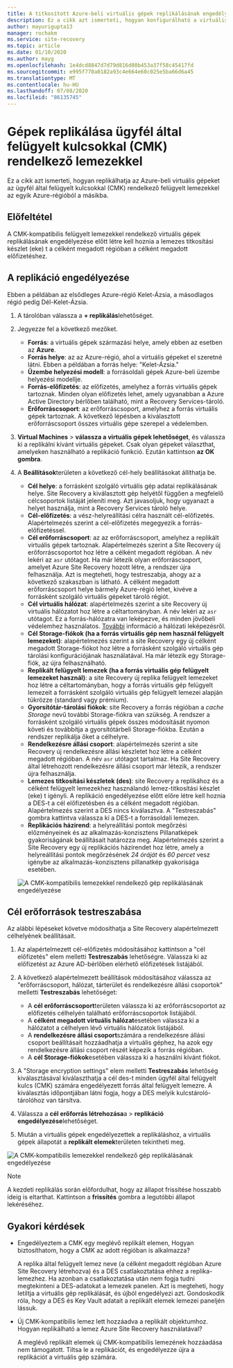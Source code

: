 ```yaml
---
title: A titkosított Azure-beli virtuális gépek replikálásának engedélyezése Azure Site Recovery
description: Ez a cikk azt ismerteti, hogyan konfigurálható a virtuális gépek replikálása az ügyfél által felügyelt kulccsal (CMK) rendelkező, az egyik Azure-régióból a másikba a Site Recovery használatával.
author: mayurigupta13
manager: rochakm
ms.service: site-recovery
ms.topic: article
ms.date: 01/10/2020
ms.author: mayg
ms.openlocfilehash: 1e4dcd8847d7d79d816d80b453a37f58c45417fd
ms.sourcegitcommit: e995f770a0182a93c4e664e60c025e5ba66d6a45
ms.translationtype: MT
ms.contentlocale: hu-HU
ms.lasthandoff: 07/08/2020
ms.locfileid: "86135745"
---
```

# <a name="replicate-machines-with-customer-managed-keys-cmk-enabled-disks"></a>Gépek replikálása ügyfél által felügyelt kulcsokkal (CMK) rendelkező lemezekkel

Ez a cikk azt ismerteti, hogyan replikálhatja az Azure-beli virtuális gépeket az ügyfél által felügyelt kulcsokkal (CMK) rendelkező felügyelt lemezekkel az egyik Azure-régióból a másikba.

## <a name="prerequisite"></a>Előfeltétel
A CMK-kompatibilis felügyelt lemezekkel rendelkező virtuális gépek replikálásának engedélyezése előtt létre kell hoznia a lemezes titkosítási készlet (eke) t a célként megadott régióban a célként megadott előfizetéshez.

## <a name="enable-replication"></a>A replikáció engedélyezése

Ebben a példában az elsődleges Azure-régió Kelet-Ázsia, a másodlagos régió pedig Dél-Kelet-Ázsia.

1. A tárolóban válassza a **+ replikálás**lehetőséget.
2. Jegyezze fel a következő mezőket.
    - **Forrás**: a virtuális gépek származási helye, amely ebben az esetben az **Azure**.
    - **Forrás helye**: az az Azure-régió, ahol a virtuális gépeket el szeretné látni. Ebben a példában a forrás helye: "Kelet-Ázsia."
    - **Üzembe helyezési modell**: a forrásoldali gépek Azure-beli üzembe helyezési modellje.
    - **Forrás-előfizetés**: az előfizetés, amelyhez a forrás virtuális gépek tartoznak. Minden olyan előfizetés lehet, amely ugyanabban a Azure Active Directory bérlőben található, mint a Recovery Services-tároló.
    - **Erőforráscsoport**: az erőforráscsoport, amelyhez a forrás virtuális gépek tartoznak. A következő lépésben a kiválasztott erőforráscsoport összes virtuális gépe szerepel a védelemben.

3. **Virtual Machines**  >  **válassza a virtuális gépek lehetőséget**, és válassza ki a replikálni kívánt virtuális gépeket. Csak olyan gépeket választhat, amelyeken használható a replikáció funkció. Ezután kattintson **az OK gombra**.

4. A **Beállítások**területen a következő cél-hely beállításokat állíthatja be.

    - **Cél helye**: a forrásként szolgáló virtuális gép adatai replikálásának helye. Site Recovery a kiválasztott gép helyétől függően a megfelelő célcsoportok listáját jeleníti meg. Azt javasoljuk, hogy ugyanazt a helyet használja, mint a Recovery Services tároló helye.
    - **Cél-előfizetés**: a vész-helyreállítási célra használt cél-előfizetés. Alapértelmezés szerint a cél-előfizetés megegyezik a forrás-előfizetéssel.
    - **Cél erőforráscsoport**: az az erőforráscsoport, amelyhez a replikált virtuális gépek tartoznak. Alapértelmezés szerint a Site Recovery új erőforráscsoportot hoz létre a célként megadott régióban. A név lekéri az `asr` utótagot. Ha már létezik olyan erőforráscsoport, amelyet Azure Site Recovery hozott létre, a rendszer újra felhasználja. Azt is megteheti, hogy testreszabja, ahogy az a következő szakaszban is látható. A célként megadott erőforráscsoport helye bármely Azure-régió lehet, kivéve a forrásként szolgáló virtuális gépeket tároló régiót.
    - **Cél virtuális hálózat**: alapértelmezés szerint a site Recovery új virtuális hálózatot hoz létre a céltartományban. A név lekéri az `asr` utótagot. Ez a forrás-hálózatra van leképezve, és minden jövőbeli védelemhez használatos. [További](./azure-to-azure-network-mapping.md) információ a hálózati leképezésről.
    - **Cél Storage-fiókok (ha a forrás virtuális gép nem használ felügyelt lemezeket)**: alapértelmezés szerint a site Recovery egy új célként megadott Storage-fiókot hoz létre a forrásként szolgáló virtuális gép tárolási konfigurációjának használatával. Ha már létezik egy Storage-fiók, az újra felhasználható.
    - **Replikált felügyelt lemezek (ha a forrás virtuális gép felügyelt lemezeket használ)**: a site Recovery új replika felügyelt lemezeket hoz létre a céltartományban, hogy a forrás virtuális gép felügyelt lemezeit a forrásként szolgáló virtuális gép felügyelt lemezei alapján tükrözze (standard vagy prémium).
    - **Gyorsítótár-tárolási fiókok**: site Recovery a forrás régióban a *cache Storage* nevű további Storage-fiókra van szükség. A rendszer a forrásként szolgáló virtuális gépek összes módosítását nyomon követi és továbbítja a gyorsítótárbeli Storage-fiókba. Ezután a rendszer replikálja őket a célhelyre.
    - **Rendelkezésre állási csoport**: alapértelmezés szerint a site Recovery új rendelkezésre állási készletet hoz létre a célként megadott régióban. A név `asr` utótagot tartalmaz. Ha Site Recovery által létrehozott rendelkezésre állási csoport már létezik, a rendszer újra felhasználja.
    - **Lemezes titkosítási készletek (des)**: site Recovery a replikához és a célként felügyelt lemezekhez használandó lemez-titkosítási készlet (eke) t igényli. A replikáció engedélyezése előtt előre létre kell hoznia a DES-t a cél előfizetésben és a célként megadott régióban. Alapértelmezés szerint a DES nincs kiválasztva. A "Testreszabás" gombra kattintva válassza ki a DES-t a forrásoldali lemezen.
    - **Replikációs házirend**: a helyreállítási pontok megőrzési előzményeinek és az alkalmazás-konzisztens Pillanatképek gyakoriságának beállításait határozza meg. Alapértelmezés szerint a Site Recovery egy új replikációs házirendet hoz létre, amely a helyreállítási pontok megőrzésének *24 óráját* és *60 percet* vesz igénybe az alkalmazás-konzisztens pillanatkép gyakorisága esetében.

    ![A CMK-kompatibilis lemezekkel rendelkező gép replikálásának engedélyezése](./media/azure-to-azure-how-to-enable-replication-cmk-disks/cmk-enable-dr.png)

## <a name="customize-target-resources"></a>Cél erőforrások testreszabása

Az alábbi lépéseket követve módosíthatja a Site Recovery alapértelmezett célhelyének beállításait.

1. Az alapértelmezett cél-előfizetés módosításához kattintson a "cél előfizetés" elem melletti **Testreszabás** lehetőségre. Válassza ki az előfizetést az Azure AD-bérlőben elérhető előfizetések listájából.

2. A következő alapértelmezett beállítások módosításához válassza az "erőforráscsoport, hálózat, tárterület és rendelkezésre állási csoportok" melletti **Testreszabás** lehetőséget:
    - A **cél erőforráscsoport**területen válassza ki az erőforráscsoportot az előfizetés célhelyén található erőforráscsoportok listájából.
    - A **célként megadott virtuális hálózat**esetében válassza ki a hálózatot a célhelyen lévő virtuális hálózatok listájából.
    - A **rendelkezésre állási csoport**számára a rendelkezésre állási csoport beállításait hozzáadhatja a virtuális géphez, ha azok egy rendelkezésre állási csoport részét képezik a forrás régióban.
    - A **cél Storage-fiókok**esetében válassza ki a használni kívánt fiókot.

3. A "Storage encryption settings" elem melletti **Testreszabás** lehetőség kiválasztásával kiválaszthatja a cél des-t minden ügyfél által felügyelt kulcs (CMK) számára engedélyezett forrás által felügyelt lemezre. A kiválasztás időpontjában látni fogja, hogy a DES melyik kulcstároló-tárolóhoz van társítva.

4. Válassza a **cél erőforrás létrehozása**a  >  **replikáció engedélyezése**lehetőséget.
5. Miután a virtuális gépek engedélyezettek a replikáláshoz, a virtuális gépek állapotát a **replikált elemek**területen tekintheti meg.

![A CMK-kompatibilis lemezekkel rendelkező gép replikálásának engedélyezése](./media/azure-to-azure-how-to-enable-replication-cmk-disks/cmk-customize-target-disk-properties.png)

>[!NOTE]
>A kezdeti replikálás során előfordulhat, hogy az állapot frissítése hosszabb ideig is eltarthat. Kattintson a **frissítés** gombra a legutóbbi állapot lekéréséhez.

## <a name="faqs"></a>Gyakori kérdések

* Engedélyeztem a CMK egy meglévő replikált elemen, Hogyan biztosíthatom, hogy a CMK az adott régióban is alkalmazza?

    A replika által felügyelt lemez neve (a célként megadott régióban Azure Site Recovery létrehozva) és a DES csatlakoztatása ehhez a replika-lemezhez. Ha azonban a csatlakoztatása után nem fogja tudni megtekinteni a DES-adatokat a lemezek panelen. Azt is megteheti, hogy letiltja a virtuális gép replikálását, és újból engedélyezi azt. Gondoskodik róla, hogy a DES és Key Vault adatait a replikált elemek lemezei paneljén lássuk.

* Új CMK-kompatibilis lemez lett hozzáadva a replikált objektumhoz. Hogyan replikálható a lemez Azure Site Recovery használatával?

    A meglévő replikált elemek új CMK-kompatibilis lemezének hozzáadása nem támogatott. Tiltsa le a replikációt, és engedélyezze újra a replikációt a virtuális gép számára.
